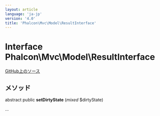 ```yaml
---
layout: article
language: 'ja-jp'
version: '4.0'
title: 'Phalcon\Mvc\Model\ResultInterface'
---
```


# Interface **Phalcon\Mvc\Model\ResultInterface**

<a href="https://github.com/phalcon/cphalcon/tree/v4.0.0/phalcon/mvc/model/resultinterface.zep" class="btn btn-default btn-sm">GitHub上のソース</a>

## メソッド

abstract public **setDirtyState** (*mixed* $dirtyState)

...